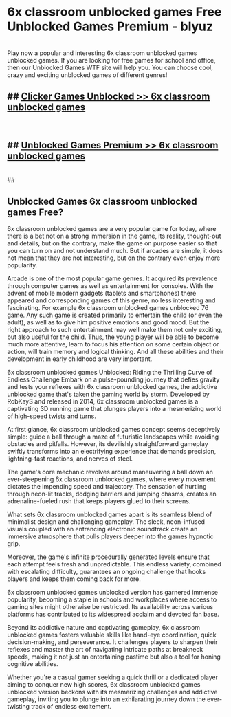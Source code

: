 # 6x classroom unblocked games  Free Unblocked Games Premium - blyuz <br>
<br>
Play now a popular and interesting 6x classroom unblocked games unblocked games. If you are looking for free games for school and office, then our Unblocked Games WTF site will help you. You can choose cool, crazy and exciting unblocked games of different genres!


## ##  [Clicker Games Unblocked >> 6x classroom unblocked games](http://freeplayer.one?title=6x_classroom_unblocked_games&ref=UGames)
  <br>

##  ## [Unblocked Games Premium >> 6x classroom unblocked games](http://freeplayer.one?title=6x_classroom_unblocked_games&ref=UGames)
  <br>
  ##



## Unblocked Games 6x classroom unblocked games Free?

6x classroom unblocked games are a very popular game for today, where there is a bet not on a strong immersion in the game, its reality, thought-out and details, but on the contrary, make the game on purpose easier so that you can turn on and not understand much. But if arcades are simple, it does not mean that they are not interesting, but on the contrary even enjoy more popularity.

Arcade is one of the most popular game genres. It acquired its prevalence through computer games as well as entertainment for consoles. With the advent of mobile modern gadgets (tablets and smartphones) there appeared and corresponding games of this genre, no less interesting and fascinating. For example 6x classroom unblocked games unblocked 76 game. Any such game is created primarily to entertain the child (or even the adult), as well as to give him positive emotions and good mood. But the right approach to such entertainment may well make them not only exciting, but also useful for the child. Thus, the young player will be able to become much more attentive, learn to focus his attention on some certain object or action, will train memory and logical thinking. And all these abilities and their development in early childhood are very important.

6x classroom unblocked games Unblocked: Riding the Thrilling Curve of Endless Challenge
Embark on a pulse-pounding journey that defies gravity and tests your reflexes with 6x classroom unblocked games, the addictive unblocked game that's taken the gaming world by storm. Developed by RobKayS and released in 2014, 6x classroom unblocked games is a captivating 3D running game that plunges players into a mesmerizing world of high-speed twists and turns.

At first glance, 6x classroom unblocked games concept seems deceptively simple: guide a ball through a maze of futuristic landscapes while avoiding obstacles and pitfalls. However, its devilishly straightforward gameplay swiftly transforms into an electrifying experience that demands precision, lightning-fast reactions, and nerves of steel.

The game's core mechanic revolves around maneuvering a ball down an ever-steepening 6x classroom unblocked games, where every movement dictates the impending speed and trajectory. The sensation of hurtling through neon-lit tracks, dodging barriers and jumping chasms, creates an adrenaline-fueled rush that keeps players glued to their screens.

What sets 6x classroom unblocked games apart is its seamless blend of minimalist design and challenging gameplay. The sleek, neon-infused visuals coupled with an entrancing electronic soundtrack create an immersive atmosphere that pulls players deeper into the games hypnotic grip.

Moreover, the game's infinite procedurally generated levels ensure that each attempt feels fresh and unpredictable. This endless variety, combined with escalating difficulty, guarantees an ongoing challenge that hooks players and keeps them coming back for more.

6x classroom unblocked games unblocked version has garnered immense popularity, becoming a staple in schools and workplaces where access to gaming sites might otherwise be restricted. Its availability across various platforms has contributed to its widespread acclaim and devoted fan base.

Beyond its addictive nature and captivating gameplay, 6x classroom unblocked games fosters valuable skills like hand-eye coordination, quick decision-making, and perseverance. It challenges players to sharpen their reflexes and master the art of navigating intricate paths at breakneck speeds, making it not just an entertaining pastime but also a tool for honing cognitive abilities.

Whether you're a casual gamer seeking a quick thrill or a dedicated player aiming to conquer new high scores, 6x classroom unblocked games unblocked version beckons with its mesmerizing challenges and addictive gameplay, inviting you to plunge into an exhilarating journey down the ever-twisting track of endless excitement.